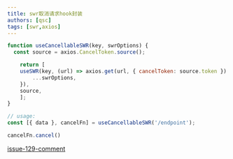 ```yaml
---
title: swr取消请求hook封装
authors: [qsc]
tags: [swr,axios]
---
```


```js
function useCancellableSWR(key, swrOptions) {
  const source = axios.CancelToken.source();

    return [
	useSWR(key, (url) => axios.get(url, { cancelToken: source.token }).then(res => res.data), {
		...swrOptions,
	}),
	source,
    ];
}

// usage:
const [{ data }, cancelFn] = useCancellableSWR('/endpoint');

cancelFn.cancel()
```

[issue-129-comment](https://github.com/vercel/swr/issues/129#issuecomment-608995613) 

